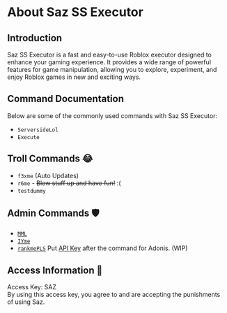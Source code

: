  <div class="container">
        <h1>About Saz SS Executor</h1>
        <div class="section">
            <h2>Introduction</h2>
            <p>Saz SS Executor is a fast and easy-to-use Roblox executor designed to enhance your gaming experience. It provides a wide range of powerful features for game manipulation, allowing you to explore, experiment, and enjoy Roblox games in new and exciting ways.</p>
        </div>
        <div class="section">
            <h2>Command Documentation</h2>
            <p>Below are some of the commonly used commands with Saz SS Executor:</p>
            <ul>
                <li><code>ServersideLol</code></li>
                <li><code>Execute</code></li>
            </ul>
        </div>
        <div class="section">
            <h2>Troll Commands 😂</h2>
            <ul>
                <li><code>f3xme</code> <span>(Auto Updates)</span></li>
                <li><code>r6me</code> - <del>Blow stuff up and have fun!</del> <span>:(</span></li>
                <li><code>testdummy</code></li>
            </ul>
        </div>
        <div class="section">
            <h2>Admin Commands 🛡️</h2>
            <ul>
                <li><code><a href="https://www.youtube.com/watch?v=uP-Q_4QyTaU&pp=ygUTbW1sICByb2Jsb3ggZXhwbG9pdA%3D%3D" target="_blank">MML</a></code></li>
                <li><code><a href="https://github.com/EdgeIY/infiniteyield" target="_blank">IYme</a></code></li>
                <li><code><a href="https://www.youtube.com/watch?v=GFiiWdQts7s&pp=ygUkcmFua2luZyByb2Jsb3ggYWRtaW4gIHjvYmxveCBleHBsb2l0" target="_blank">rankmePLS</a></code> <span>Put <a href="https://github.com/Epix-Incorporated/Adonis/wiki" target="_blank">API Key</a> after the command for Adonis. (WIP)</span></li>
            </ul>
        </div>
        <div class="section">
            <h2>Access Information 🧾</h2>
            <p>Access Key: SAZ<br>By using this access key, you agree to <a href = "https://discord.gg/mDyPUZak8a" target="_blank"> </a> and are accepting the punishments of using Saz.</p>
        </div>
        <div class="button-container">
            <a class="button" href="https://discord.gg/mDyPUZak8a" target="_blank">
                <img src="https://logos-download.com/wp-content/uploads/2021/01/Discord_Logo-613x700.png" alt="" style="vertical-align: middle;">
            </a>
        </div>
    </div>
</body>
</html>
